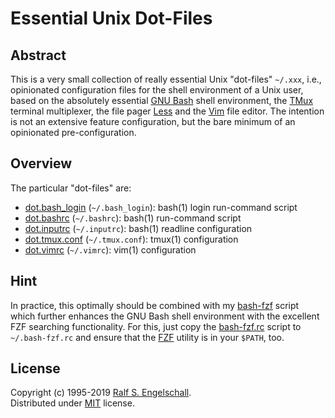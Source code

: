 
Essential Unix Dot-Files
========================

Abstract
--------

This is a very small collection of really essential Unix "dot-files" `~/.xxx`, i.e.,
opinionated configuration files for the shell environment of a Unix user, based
on the absolutely essential [GNU Bash](https://www.gnu.org/software/bash/) shell environment,
the [TMux](https://tmux.github.io/) terminal multiplexer, the file pager
[Less](http://www.greenwoodsoftware.com/less/) and the
[Vim](http://www.vim.org/) file editor. The intention is not an extensive
feature configuration, but the bare minimum of an opinionated pre-configuration.

Overview
--------

The particular "dot-files" are:

- [dot.bash_login](./dot.bash_login) (`~/.bash_login`): bash(1) login run-command script
- [dot.bashrc](./dot.bashrc) (`~/.bashrc`): bash(1) run-command script
- [dot.inputrc](./dot.inputrc) (`~/.inputrc`): bash(1) readline configuration
- [dot.tmux.conf](./dot.tmux.conf) (`~/.tmux.conf`): tmux(1) configuration
- [dot.vimrc](./dot.vimrc) (`~/.vimrc`): vim(1) configuration

Hint
----

In practice, this optimally should be combined with my [bash-fzf](https://github.com/rse/bash-fzf)
script which further enhances the GNU Bash shell environment with the excellent FZF searching functionality.
For this, just copy the [bash-fzf.rc](https://github.com/rse/bash-fzf/blob/master/bash-fzf.rc) script
to `~/.bash-fzf.rc` and ensure that the [FZF](https://github.com/junegunn/fzf/) utility is in your `$PATH`, too.

License
-------

Copyright (c) 1995-2019 [Ralf S. Engelschall](mailto:rse@engelschall.com).<br/>
Distributed under [MIT](https://opensource.org/licenses/MIT) license.

